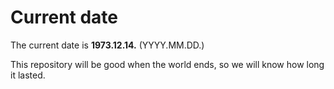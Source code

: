 # Current date

The current date is **1973.12.14.** (YYYY.MM.DD.)

This repository will be good when the world ends, so we will know how long it lasted.